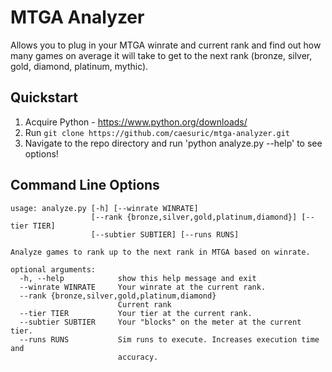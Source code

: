 # MTGA Analyzer

Allows you to plug in your MTGA winrate and current rank and find out how many games on average it will take to get to the next rank (bronze, silver, gold, diamond, platinum, mythic).

## Quickstart

1. Acquire Python - https://www.python.org/downloads/
2. Run `git clone https://github.com/caesuric/mtga-analyzer.git`
3. Navigate to the repo directory and run 'python analyze.py --help' to see options!

## Command Line Options

```
usage: analyze.py [-h] [--winrate WINRATE]
                  [--rank {bronze,silver,gold,platinum,diamond}] [--tier TIER]
                  [--subtier SUBTIER] [--runs RUNS]

Analyze games to rank up to the next rank in MTGA based on winrate.

optional arguments:
  -h, --help            show this help message and exit
  --winrate WINRATE     Your winrate at the current rank.
  --rank {bronze,silver,gold,platinum,diamond}
                        Current rank
  --tier TIER           Your tier at the current rank.
  --subtier SUBTIER     Your "blocks" on the meter at the current tier.
  --runs RUNS           Sim runs to execute. Increases execution time and
                        accuracy.
```